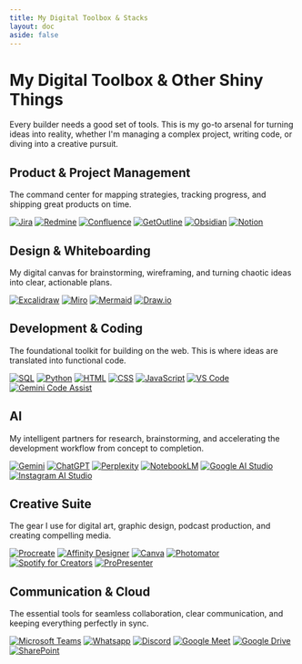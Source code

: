 ```yaml
---
title: My Digital Toolbox & Stacks
layout: doc
aside: false
---
```

<NaitBubble />

# My Digital Toolbox & Other Shiny Things

Every builder needs a good set of tools. This is my go-to arsenal for turning ideas into reality, whether I'm managing a complex project, writing code, or diving into a creative pursuit.

<div class="space-y-12">
    <!-- Product & Project Management -->
    <div>
        <h2 class="text-2xl md:text-3xl font-semibold tracking-tight">Product & Project Management</h2>
        <p class="mt-3 text-lg text-gray-600 dark:text-gray-400">The command center for mapping strategies, tracking
            progress, and shipping great products on time.</p>
        <div class="mt-6 flex flex-wrap gap-3">
            <div class="tooltip-container"><a href="https://www.atlassian.com/software/jira" target="_blank"
                    rel="noopener noreferrer"
                    class="flex items-center justify-center h-14 w-14 bg-white dark:bg-gray-800 p-3 rounded-lg shadow-md hover:shadow-xl transition-shadow"><span
                        class="tooltip-text">Jira</span><img class="icon-img"
                        src="/icons/jira.svg"
                        alt="Jira"></a></div>
            <div class="tooltip-container"><a href="https://www.redmine.org/" target="_blank" rel="noopener noreferrer"
                    class="flex items-center justify-center h-14 w-14 bg-white dark:bg-gray-800 p-3 rounded-lg shadow-md hover:shadow-xl transition-shadow"><span
                        class="tooltip-text">Redmine</span><img class="icon-img"
                        src="/icons/redmine.svg"
                        alt="Redmine"></a></div>
            <div class="tooltip-container"><a href="https://www.atlassian.com/software/confluence" target="_blank"
                    rel="noopener noreferrer"
                    class="flex items-center justify-center h-14 w-14 bg-white dark:bg-gray-800 p-3 rounded-lg shadow-md hover:shadow-xl transition-shadow"><span
                        class="tooltip-text">Confluence</span><img class="icon-img"
                        src="/icons/confluence.svg"
                        alt="Confluence"></a></div>
            <div class="tooltip-container"><a href="https://www.getoutline.com/" target="_blank"
                    rel="noopener noreferrer"
                    class="flex items-center justify-center h-14 w-14 bg-white dark:bg-gray-800 p-3 rounded-lg shadow-md hover:shadow-xl transition-shadow"><span
                        class="tooltip-text">Outline</span><img class="icon-img"
                        src="/icons/outline.png" alt="GetOutline"></a></div>
            <div class="tooltip-container"><a href="https://obsidian.md/" target="_blank" rel="noopener noreferrer"
                    class="flex items-center justify-center h-14 w-14 bg-white dark:bg-gray-800 p-3 rounded-lg shadow-md hover:shadow-xl transition-shadow"><span
                        class="tooltip-text">Obsidian</span><img class="icon-img"
                        src="/icons/obsidian.svg"
                        alt="Obsidian"></a></div>
            <div class="tooltip-container"><a href="https://www.notion.so/" target="_blank" rel="noopener noreferrer"
                    class="flex items-center justify-center h-14 w-14 bg-white dark:bg-gray-800 p-3 rounded-lg shadow-md hover:shadow-xl transition-shadow"><span
                        class="tooltip-text">Notion</span><img class="icon-img"
                        src="/icons/notion.svg"
                        alt="Notion"></a></div>
        </div>
    </div>
    <!-- Design & Whiteboarding -->
    <div>
        <h2 class="text-2xl md:text-3xl font-semibold tracking-tight">Design & Whiteboarding</h2>
        <p class="mt-3 text-lg text-gray-600 dark:text-gray-400">My digital canvas for brainstorming, wireframing, and
            turning chaotic ideas into clear, actionable plans.</p>
        <div class="mt-6 flex flex-wrap gap-3">
            <div class="tooltip-container"><a href="https://excalidraw.com/" target="_blank" rel="noopener noreferrer"
                    class="flex items-center justify-center h-14 w-14 bg-white dark:bg-gray-800 p-3 rounded-lg shadow-md hover:shadow-xl transition-shadow"><span
                        class="tooltip-text">Excalidraw</span><img class="icon-img"
                        src="/icons/excalidraw.svg"
                        alt="Excalidraw"></a></div>
            <div class="tooltip-container"><a href="https://miro.com/" target="_blank" rel="noopener noreferrer"
                    class="flex items-center justify-center h-14 w-14 bg-white dark:bg-gray-800 p-3 rounded-lg shadow-md hover:shadow-xl transition-shadow"><span
                        class="tooltip-text">Miro</span><img class="icon-img"
                        src="/icons/miro.svg"
                        alt="Miro"></a></div>
            <div class="tooltip-container"><a href="https://mermaid.js.org/" target="_blank" rel="noopener noreferrer"
                    class="flex items-center justify-center h-14 w-14 bg-white dark:bg-gray-800 p-3 rounded-lg shadow-md hover:shadow-xl transition-shadow"><span
                        class="tooltip-text">Mermaid</span><img class="icon-img"
                        src="/icons/mermaid.svg"
                        alt="Mermaid"></a></div>
            <div class="tooltip-container"><a href="https://app.diagrams.net/" target="_blank" rel="noopener noreferrer"
                    class="flex items-center justify-center h-14 w-14 bg-white dark:bg-gray-800 p-3 rounded-lg shadow-md hover:shadow-xl transition-shadow"><span
                        class="tooltip-text">Draw.io</span><img class="icon-img"
                        src="/icons/draw.svg"
                        alt="Draw.io"></a></div>
        </div>
    </div>
    <!-- Development & Coding -->
    <div>
        <h2 class="text-2xl md:text-3xl font-semibold tracking-tight">Development & Coding</h2>
        <p class="mt-3 text-lg text-gray-600 dark:text-gray-400">The foundational toolkit for building on the web. This
            is where ideas are translated into functional code.</p>
        <div class="mt-6 flex flex-wrap gap-3">
            <div class="tooltip-container"><a href="https://www.w3schools.com/sql/" target="_blank"
                    rel="noopener noreferrer"
                    class="flex items-center justify-center h-14 w-14 bg-white dark:bg-gray-800 p-3 rounded-lg shadow-md hover:shadow-xl transition-shadow"><span
                        class="tooltip-text">SQL</span><img class="icon-img"
                        src="/icons/sql.svg"
                        alt="SQL"></a></div>
            <div class="tooltip-container"><a href="https://www.python.org/" target="_blank" rel="noopener noreferrer"
                    class="flex items-center justify-center h-14 w-14 bg-white dark:bg-gray-800 p-3 rounded-lg shadow-md hover:shadow-xl transition-shadow"><span
                        class="tooltip-text">Python</span><img class="icon-img"
                        src="/icons/python.svg"
                        alt="Python"></a></div>
            <div class="tooltip-container"><a href="https://developer.mozilla.org/en-US/docs/Web/HTML" target="_blank"
                    rel="noopener noreferrer"
                    class="flex items-center justify-center h-14 w-14 bg-white dark:bg-gray-800 p-3 rounded-lg shadow-md hover:shadow-xl transition-shadow"><span
                        class="tooltip-text">HTML</span><img class="icon-img"
                        src="/icons/html5.svg"
                        alt="HTML"></a></div>
            <div class="tooltip-container"><a href="https://developer.mozilla.org/en-US/docs/Web/CSS" target="_blank"
                    rel="noopener noreferrer"
                    class="flex items-center justify-center h-14 w-14 bg-white dark:bg-gray-800 p-3 rounded-lg shadow-md hover:shadow-xl transition-shadow"><span
                        class="tooltip-text">CSS</span><img class="icon-img"
                        src="/icons/css3.svg"
                        alt="CSS"></a></div>
            <div class="tooltip-container"><a href="https://developer.mozilla.org/en-US/docs/Web/JavaScript"
                    target="_blank" rel="noopener noreferrer"
                    class="flex items-center justify-center h-14 w-14 bg-white dark:bg-gray-800 p-3 rounded-lg shadow-md hover:shadow-xl transition-shadow"><span
                        class="tooltip-text">JavaScript</span><img class="icon-img"
                        src="/icons/javascript.svg"
                        alt="JavaScript"></a></div>
            <div class="tooltip-container"><a href="https://code.visualstudio.com/" target="_blank"
                    rel="noopener noreferrer"
                    class="flex items-center justify-center h-14 w-14 bg-white dark:bg-gray-800 p-3 rounded-lg shadow-md hover:shadow-xl transition-shadow"><span
                        class="tooltip-text">VS Code</span><img class="icon-img"
                        src="/icons/vscode.svg"
                        alt="VS Code"></a></div>
            <div class="tooltip-container"><a href="https://cloud.google.com/gemini/code-assist" target="_blank"
                    rel="noopener noreferrer"
                    class="flex items-center justify-center h-14 w-14 bg-white dark:bg-gray-800 p-3 rounded-lg shadow-md hover:shadow-xl transition-shadow"><span
                        class="tooltip-text">Gemini Code Assist</span><img class="icon-img"
                        src="/icons/gemini.svg"
                        alt="Gemini Code Assist"></a></div>
        </div>
    </div>
    <!-- AI -->
    <div>
        <h2 class="text-2xl md:text-3xl font-semibold tracking-tight">AI</h2>
        <p class="mt-3 text-lg text-gray-600 dark:text-gray-400">My intelligent partners for research, brainstorming,
            and accelerating the development workflow from concept to completion.</p>
        <div class="mt-6 flex flex-wrap gap-3">
            <div class="tooltip-container"><a href="https://gemini.google.com/" target="_blank"
                    rel="noopener noreferrer"
                    class="flex items-center justify-center h-14 w-14 bg-white dark:bg-gray-800 p-3 rounded-lg shadow-md hover:shadow-xl transition-shadow"><span
                        class="tooltip-text">Gemini</span><img class="icon-img"
                        src="/icons/gemini.svg"
                        alt="Gemini"></a></div>
            <div class="tooltip-container"><a href="https://openai.com/chatgpt/" target="_blank"
                    rel="noopener noreferrer"
                    class="flex items-center justify-center h-14 w-14 bg-white dark:bg-gray-800 p-3 rounded-lg shadow-md hover:shadow-xl transition-shadow"><span
                        class="tooltip-text">ChatGPT</span><img class="icon-img"
                        src="/icons/openai.svg"
                        alt="ChatGPT"></a></div>
            <div class="tooltip-container"><a href="https://www.perplexity.ai/" target="_blank"
                    rel="noopener noreferrer"
                    class="flex items-center justify-center h-14 w-14 bg-white dark:bg-gray-800 p-3 rounded-lg shadow-md hover:shadow-xl transition-shadow"><span
                        class="tooltip-text">Perplexity</span><img class="icon-img"
                        src="/icons/perplexity.svg"
                        alt="Perplexity"></a></div>
            <div class="tooltip-container"><a href="https://notebooklm.google/" target="_blank"
                    rel="noopener noreferrer"
                    class="flex items-center justify-center h-14 w-14 bg-white dark:bg-gray-800 p-3 rounded-lg shadow-md hover:shadow-xl transition-shadow"><span
                        class="tooltip-text">NotebookLM</span><img class="icon-img"
                        src="/icons/notebooklm.svg"
                        alt="NotebookLM"></a></div>
            <div class="tooltip-container"><a href="https://aistudio.google.com/" target="_blank"
                    rel="noopener noreferrer"
                    class="flex items-center justify-center h-14 w-14 bg-white dark:bg-gray-800 p-3 rounded-lg shadow-md hover:shadow-xl transition-shadow"><span
                        class="tooltip-text">Google AI Studio</span><img class="icon-img"
                        src="/icons/googleaistudio.svg"
                        alt="Google AI Studio"></a></div>
            <div class="tooltip-container"><a href="https://ai.meta.com/docs/instagram/" target="_blank"
                    rel="noopener noreferrer"
                    class="flex items-center justify-center h-14 w-14 bg-white dark:bg-gray-800 p-3 rounded-lg shadow-md hover:shadow-xl transition-shadow"><span
                        class="tooltip-text">Instagram AI Studio</span><img class="icon-img"
                        src="/icons/instagram.svg"
                        alt="Instagram AI Studio"></a></div>
        </div>
    </div>
    <!-- Creative Suite -->
    <div>
        <h2 class="text-2xl md:text-3xl font-semibold tracking-tight">Creative Suite</h2>
        <p class="mt-3 text-lg text-gray-600 dark:text-gray-400">The gear I use for digital art, graphic design, podcast
            production, and creating compelling media.</p>
        <div class="mt-6 flex flex-wrap gap-3">
            <div class="tooltip-container"><a href="https://procreate.art/" target="_blank" rel="noopener noreferrer"
                    class="flex items-center justify-center h-14 w-14 bg-white dark:bg-gray-800 p-3 rounded-lg shadow-md hover:shadow-xl transition-shadow"><span
                        class="tooltip-text">Procreate</span><img class="icon-img"
                        src="/icons/procreate.svg"
                        alt="Procreate"></a></div>
            <div class="tooltip-container"><a href="https://affinity.serif.com/en-us/designer/" target="_blank"
                    rel="noopener noreferrer"
                    class="flex items-center justify-center h-14 w-14 bg-white dark:bg-gray-800 p-3 rounded-lg shadow-md hover:shadow-xl transition-shadow"><span
                        class="tooltip-text">Affinity Designer</span><img class="icon-img"
                        src="/icons/affinitydesigner.svg"
                        alt="Affinity Designer"></a></div>
            <div class="tooltip-container"><a href="https://www.canva.com/" target="_blank" rel="noopener noreferrer"
                    class="flex items-center justify-center h-14 w-14 bg-white dark:bg-gray-800 p-3 rounded-lg shadow-md hover:shadow-xl transition-shadow"><span
                        class="tooltip-text">Canva</span><img class="icon-img"
                        src="/icons/canva.svg"
                        alt="Canva"></a></div>
            <div class="tooltip-container"><a href="https://www.photomator.com/" target="_blank"
                    rel="noopener noreferrer"
                    class="flex items-center justify-center h-14 w-14 bg-white dark:bg-gray-800 p-3 rounded-lg shadow-md hover:shadow-xl transition-shadow"><span
                        class="tooltip-text">Photomator</span><img class="icon-img"
                        src="/icons/photomator.svg" alt="Photomator"></a>
            </div>
            <div class="tooltip-container"><a href="https://podcasters.spotify.com/" target="_blank"
                    rel="noopener noreferrer"
                    class="flex items-center justify-center h-14 w-14 bg-white dark:bg-gray-800 p-3 rounded-lg shadow-md hover:shadow-xl transition-shadow"><span
                        class="tooltip-text">Spotify for Creators</span><img class="icon-img"
                        src="/icons/spotify.svg"
                        alt="Spotify for Creators"></a></div>
            <div class="tooltip-container"><a href="https://renewedvision.com/propresenter/" target="_blank"
                    rel="noopener noreferrer"
                    class="flex items-center justify-center h-14 w-14 bg-white dark:bg-gray-800 p-3 rounded-lg shadow-md hover:shadow-xl transition-shadow"><span
                        class="tooltip-text">ProPresenter</span><img class="icon-img"
                        src="/icons/propresenter.svg" alt="ProPresenter"></a></div>
        </div>
    </div>
    <!-- Communication & Cloud -->
    <div>
        <h2 class="text-2xl md:text-3xl font-semibold tracking-tight">Communication & Cloud</h2>
        <p class="mt-3 text-lg text-gray-600 dark:text-gray-400">The essential tools for seamless collaboration, clear
            communication, and keeping everything perfectly in sync.</p>
        <div class="mt-6 flex flex-wrap gap-3">
            <div class="tooltip-container"><a href="https://www.microsoft.com/en-us/microsoft-teams/group-chat-software"
                    target="_blank" rel="noopener noreferrer"
                    class="flex items-center justify-center h-14 w-14 bg-white dark:bg-gray-800 p-3 rounded-lg shadow-md hover:shadow-xl transition-shadow"><span
                        class="tooltip-text">Microsoft Teams</span>
                        <img class="icon-img"
                        src="/icons/teams.svg"
                        alt="Microsoft Teams"></a></div>
            <div class="tooltip-container"><a href="https://www.whatsapp.com/" target="_blank" rel="noopener noreferrer"
                    class="flex items-center justify-center h-14 w-14 bg-white dark:bg-gray-800 p-3 rounded-lg shadow-md hover:shadow-xl transition-shadow"><span
                        class="tooltip-text">Whatsapp</span><img class="icon-img"
                        src="/icons/whatsapp.svg"
                        alt="Whatsapp"></a></div>
            <div class="tooltip-container"><a href="https://discord.com/" target="_blank" rel="noopener noreferrer"
                    class="flex items-center justify-center h-14 w-14 bg-white dark:bg-gray-800 p-3 rounded-lg shadow-md hover:shadow-xl transition-shadow"><span
                        class="tooltip-text">Discord</span><img class="icon-img"
                        src="/icons/discord.svg"
                        alt="Discord"></a></div>
            <div class="tooltip-container"><a href="https://meet.google.com/" target="_blank" rel="noopener noreferrer"
                    class="flex items-center justify-center h-14 w-14 bg-white dark:bg-gray-800 p-3 rounded-lg shadow-md hover:shadow-xl transition-shadow"><span
                        class="tooltip-text">Google Meet</span><img class="icon-img"
                        src="/icons/googlemeet.svg"
                        alt="Google Meet"></a></div>
            <div class="tooltip-container"><a href="https://www.google.com/drive/" target="_blank"
                    rel="noopener noreferrer"
                    class="flex items-center justify-center h-14 w-14 bg-white dark:bg-gray-800 p-3 rounded-lg shadow-md hover:shadow-xl transition-shadow"><span
                        class="tooltip-text">Google Drive</span><img class="icon-img"
                        src="/icons/googledrive.svg"
                        alt="Google Drive"></a></div>
            <div class="tooltip-container"><a
                    href="https://www.microsoft.com/en-us/microsoft-365/sharepoint/collaboration" target="_blank"
                    rel="noopener noreferrer"
                    class="flex items-center justify-center h-14 w-14 bg-white dark:bg-gray-800 p-3 rounded-lg shadow-md hover:shadow-xl transition-shadow"><span
                        class="tooltip-text">SharePoint</span><img class="icon-img"
                        src="/icons/sharepoint.svg"
                        alt="SharePoint"></a></div>
        </div>
    </div>
</div>

<style>
    /* Custom Tooltip Styling */
    .tooltip-container {
        position: relative;
        display: inline-block;
    }

    .tooltip-text {
        visibility: hidden;
        width: max-content;
        background-color: #111827;
        /* gray-900 */
        color: #fff;
        text-align: center;
        border-radius: 6px;
        padding: 5px 10px;
        position: absolute;
        z-index: 10;
        bottom: 125%;
        left: 50%;
        transform: translateX(-50%);
        opacity: 0;
        transition: opacity 0.3s;
        white-space: nowrap;
    }

    .dark .tooltip-text {
        background-color: #f9fafb;
        /* gray-50 */
        color: #1f2937;
    }

    .tooltip-container:hover .tooltip-text {
        visibility: visible;
        opacity: 1;
    }

    /* Dark Mode Icon Adaptation */
    .dark .icon-img {
        /* Invert the color of icons that are dark by default */
        filter: invert(0.9) hue-rotate(180deg);
    }

    /* Keep specific brand-colored icons from inverting */
    .dark .icon-img.no-invert {
        filter: none;
    }
</style>